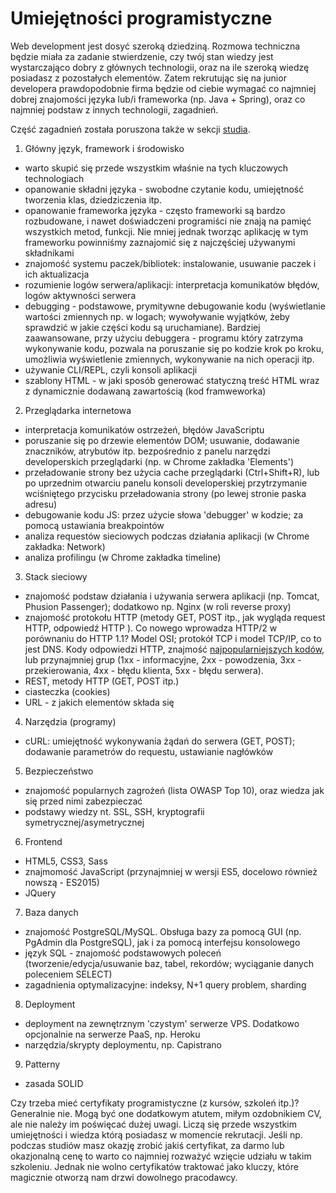 # Umiejętności programistyczne

Web development jest dosyć szeroką dziedziną. Rozmowa techniczna będzie miała za zadanie stwierdzenie, czy twój stan wiedzy jest wystarczająco dobry z głównych technologii, oraz na ile szeroką wiedzę posiadasz z pozostałych elementów. Zatem rekrutując się na junior developera prawdopodobnie firma będzie od ciebie wymagać co najmniej dobrej znajomości języka lub/i frameworka (np. Java + Spring), oraz co najmniej podstaw z innych technologii, zagadnień.

Część zagadnień została poruszona także w sekcji [studia](przed-praca/studia.md).

1. Główny język, framework i środowisko
  - warto skupić się przede wszystkim właśnie na tych kluczowych technologiach
  - opanowanie składni języka - swobodne czytanie kodu, umiejętność tworzenia klas, dziedziczenia itp.
  - opanowanie frameworka języka - często frameworki są bardzo rozbudowane, i nawet doświadczeni programiści nie znają na pamięć wszystkich metod, funkcji. Nie mniej jednak tworząc aplikację w tym frameworku powinniśmy zaznajomić się z najczęściej używanymi składnikami
  - znajomość systemu paczek/bibliotek: instalowanie, usuwanie paczek i ich aktualizacja
  - rozumienie logów serwera/aplikacji: interpretacja komunikatów błędów, logów aktywności serwera
  - debugging - podstawowe, prymitywne debugowanie kodu (wyświetlanie wartości zmiennych np. w logach; wywoływanie wyjątków, żeby sprawdzić w jakie części kodu są uruchamiane). Bardziej zaawansowane, przy użyciu debuggera - programu który zatrzyma wykonywanie kodu, pozwala na poruszanie się po kodzie krok po kroku, umożliwia wyświetlenie zmiennych, wykonywanie na nich operacji itp.
  - używanie CLI/REPL, czyli konsoli aplikacji
  - szablony HTML - w jaki sposób generować statyczną treść HTML wraz z dynamicznie dodawaną zawartością (kod framweworka)

2. Przeglądarka internetowa
  - interpretacja komunikatów ostrzeżeń, błędów JavaScriptu
  - poruszanie się po drzewie elementów DOM; usuwanie, dodawanie znaczników, atrybutów itp. bezpośrednio z panelu narzędzi developerskich przeglądarki (np. w Chrome zakładka 'Elements')
  - przeładowanie strony bez użycia cache przeglądarki (Ctrl+Shift+R), lub po uprzednim otwarciu panelu konsoli developerskiej przytrzymanie wciśniętego przycisku przeładowania strony (po lewej stronie paska adresu)
  - debugowanie kodu JS: przez użycie słowa 'debugger' w kodzie; za pomocą ustawiania breakpointów
  - analiza requestów sieciowych podczas działania aplikacji (w Chrome zakładka: Network)
  - analiza profilingu (w Chrome zakładka timeline)

3. Stack sieciowy
  - znajomość podstaw działania i używania serwera aplikacji (np. Tomcat, Phusion Passenger); dodatkowo np. Nginx (w roli reverse proxy)
  - znajomość protokołu HTTP (metody GET, POST itp., jak wygląda request HTTP, odpowiedź HTTP ). Co nowego wprowadza HTTP/2 w porównaniu do HTTP 1.1? Model OSI; protokół TCP i model TCP/IP, co to jest DNS. Kody odpowiedzi HTTP, znajmość [najpopularniejszych kodów](https://www.smartlabsoftware.com/ref/http-status-codes.htm), lub przynajmniej grup (1xx - informacyjne, 2xx - powodzenia, 3xx - przekierowania, 4xx - błędu klienta, 5xx - błędu serwera).
  - REST, metody HTTP (GET, POST itp.)
  - ciasteczka (cookies)
  - URL - z jakich elementów składa się

4. Narzędzia (programy)
  - cURL: umiejętność wykonywania żądań do serwera (GET, POST); dodawanie parametrów do requestu, ustawianie nagłówków

5. Bezpieczeństwo
  - znajomość popularnych zagrożeń (lista OWASP Top 10), oraz wiedza jak się przed nimi zabezpieczać
  - podstawy wiedzy nt. SSL, SSH, kryptografii symetrycznej/asymetrycznej

6. Frontend
  - HTML5, CSS3, Sass
  - znajmomość JavaScript (przynajmniej w wersji ES5, docelowo również nowszą - ES2015)
  - JQuery

7. Baza danych
  - znajomość PostgreSQL/MySQL. Obsługa bazy za pomocą GUI (np. PgAdmin dla PostgreSQL), jak i za pomocą interfejsu konsolowego
  - język SQL - znajomość podstawowych poleceń (tworzenie/edycja/usuwanie baz, tabel, rekordów; wyciąganie danych poleceniem SELECT)
  - zagadnienia optymalizacyjne: indeksy, N+1 query problem, sharding

8. Deployment
  - deployment na zewnętrznym 'czystym' serwerze VPS. Dodatkowo opcjonalnie na serwerze PaaS, np. Heroku
  - narzędzia/skrypty deploymentu, np. Capistrano

9. Patterny
  - zasada SOLID

Czy trzeba mieć certyfikaty programistyczne (z kursów, szkoleń itp.)? Generalnie nie. Mogą być one dodatkowym atutem, miłym ozdobnikiem CV, ale nie należy im poświęcać dużej uwagi. Liczą się przede wszystkim umiejętności i wiedza którą posiadasz w momencie rekrutacji. Jeśli np. podczas studiów masz okazję zrobić jakiś certyfikat, za darmo lub okazjonalną cenę to warto co najmniej rozważyć wzięcie udziału w takim szkoleniu. Jednak nie wolno certyfikatów traktować jako kluczy, które magicznie otworzą nam drzwi dowolnego pracodawcy.
